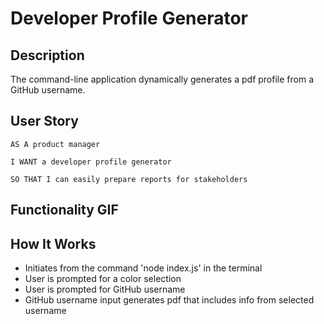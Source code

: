 # Developer Profile Generator

## Description

The command-line application dynamically generates a pdf profile from a GitHub username.

## User Story

```
AS A product manager

I WANT a developer profile generator

SO THAT I can easily prepare reports for stakeholders
```
## Functionality GIF



## How It Works

* Initiates from the command 'node index.js' in the terminal
* User is prompted for a color selection
* User is prompted for GitHub username
* GitHub username input generates pdf that includes info from selected username



